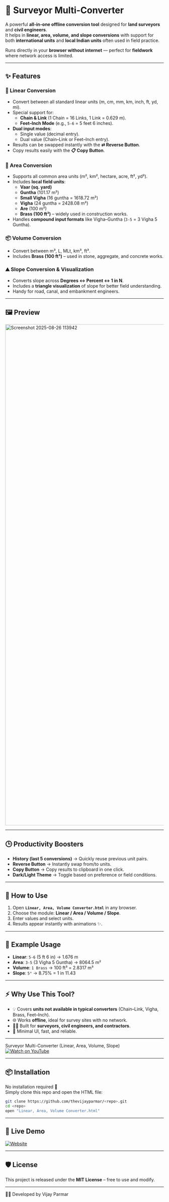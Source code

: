 # 🧭 Surveyor Multi-Converter

A powerful **all-in-one offline conversion tool** designed for **land surveyors** and **civil engineers**.  
It helps in **linear, area, volume, and slope conversions** with support for both **international units** and **local Indian units** often used in field practice.  

Runs directly in your **browser without internet** — perfect for **fieldwork** where network access is limited.

---

## ✨ Features

### 🔁 Linear Conversion
- Convert between all standard linear units (m, cm, mm, km, inch, ft, yd, mi).  
- Special support for:  
  - **Chain & Link** (1 Chain = 16 Links, 1 Link = 0.629 m).  
  - **Feet–Inch Mode** (e.g., `5-6` = 5 feet 6 inches).  
- **Dual input modes**:  
  - Single value (decimal entry).  
  - Dual value (Chain–Link or Feet–Inch entry).  
- Results can be swapped instantly with the **⇄ Reverse Button**.  
- Copy results easily with the **📋 Copy Button**.  

### 📐 Area Conversion
- Supports all common area units (m², km², hectare, acre, ft², yd²).  
- Includes **local field units**:  
  - **Vaar (sq. yard)**  
  - **Guntha** (101.17 m²)  
  - **Small Vigha** (16 guntha = 1618.72 m²)  
  - **Vigha** (24 guntha = 2428.08 m²)  
  - **Are** (100 m²)  
  - **Brass (100 ft²)** – widely used in construction works.  
- Handles **compound input formats** like Vigha–Guntha (`3-5` = 3 Vigha 5 Guntha).  

### 📦 Volume Conversion
- Convert between m³, L, MLt, km³, ft³.  
- Includes **Brass (100 ft³)** – used in stone, aggregate, and concrete works.  

### ⛰️ Slope Conversion & Visualization
- Converts slope across **Degrees ↔ Percent ↔ 1 in N**.  
- Includes a **triangle visualization** of slope for better field understanding.  
- Handy for road, canal, and embankment engineers.  

---

## 🖼️ Preview
<img width="1086" height="1586" alt="Screenshot 2025-08-26 113942" src="https://github.com/user-attachments/assets/a64e7978-c11f-4d5f-8a7c-7b6423faab84" />

---

## 🕒 Productivity Boosters
- **History (last 5 conversions)** → Quickly reuse previous unit pairs.  
- **Reverse Button** → Instantly swap from/to units.  
- **Copy Button** → Copy results to clipboard in one click.  
- **Dark/Light Theme** → Toggle based on preference or field conditions.  

---

## 🚀 How to Use
1. Open **`Linear, Area, Volume Converter.html`** in any browser.  
2. Choose the module: **Linear / Area / Volume / Slope**.  
3. Enter values and select units.  
4. Results appear instantly with animations ✨.  

---

## 📄 Example Usage
- **Linear**: `5-6` (5 ft 6 in) → 1.676 m  
- **Area**: `3-5` (3 Vigha 5 Guntha) → 8064.5 m²  
- **Volume**: `1 Brass` → 100 ft³ = 2.8317 m³  
- **Slope**: `5°` → 8.75% = 1 in 11.43  

---

## ⚡ Why Use This Tool?
- 💡 Covers **units not available in typical converters** (Chain–Link, Vigha, Brass, Feet–Inch).  
- 🌐 Works **offline**, ideal for survey sites with no network.  
- 🧑‍💼 Built for **surveyors, civil engineers, and contractors**.  
- 🎯 Minimal UI, fast, and reliable.  
____
Surveyor Multi-Converter (Linear, Area, Volume, Slope)
[![Watch on YouTube](https://img.youtube.com/vi/MOMqY27xVmw/0.jpg)](https://youtube.com/shorts/MOMqY27xVmw?feature=share)

---

## 📦 Installation
No installation required 🎉  
Simply clone this repo and open the HTML file:

```bash
git clone https://github.com/thevijayparmar/<repo>.git
cd <repo>
open "Linear, Area, Volume Converter.html"
```

---

## 🔗 Live Demo
[![Website](https://img.shields.io/badge/🌐_Visit_BGol.in-2E69FF?style=for-the-badge&logo=google-chrome&logoColor=white)](https://www.bgol.in)

---

## 🛡️ License
This project is released under the **MIT License** – free to use and modify.  

---

👨‍💻 Developed by Vijay Parmar
